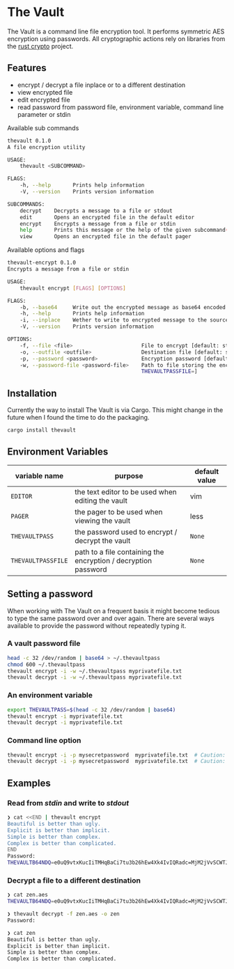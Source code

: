 # The Vault

The Vault is a command line file encryption tool. It performs symmetric AES
encryption using passwords. All cryptographic actions rely on libraries from the
[rust crypto](https://docs.rs/rust-crypto/0.2.36/crypto/) project.

## Features

- encrypt / decrypt a file inplace or to a different destination
- view encrypted file
- edit encrypted file
- read password from password file, environment variable, command line parameter
  or stdin

Available sub commands

```sh
thevault 0.1.0
A file encryption utility

USAGE:
    thevault <SUBCOMMAND>

FLAGS:
    -h, --help       Prints help information
    -V, --version    Prints version information

SUBCOMMANDS:
    decrypt    Decrypts a message to a file or stdout
    edit       Opens an encrypted file in the default editor
    encrypt    Encrypts a message from a file or stdin
    help       Prints this message or the help of the given subcommand(s)
    view       Opens an encrypted file in the default pager

```

Available options and flags

```sh
thevault-encrypt 0.1.0
Encrypts a message from a file or stdin

USAGE:
    thevault encrypt [FLAGS] [OPTIONS]

FLAGS:
    -b, --base64     Write out the encrypted message as base64 encoded string
    -h, --help       Prints help information
    -i, --inplace    Wether to write to encrypted message to the source file
    -V, --version    Prints version information

OPTIONS:
    -f, --file <file>                      File to encrypt [default: stdin]
    -o, --outfile <outfile>                Destination file [default: stdout]
    -p, --password <password>              Encryption password [default: stdin] [env: THEVAULTPASS]
    -w, --password-file <password-file>    Path to file storing the encryption password [env:
                                           THEVAULTPASSFILE=]

```

## Installation

Currently the way to install The Vault is via Cargo. This might change in the
future when I found the time to do the packaging.

```sh
cargo install thevault
```

## Environment Variables

| variable name      | purpose                                                        | default value |
| ------------------ | -------------------------------------------------------------- | ------------- |
| `EDITOR`           | the text editor to be used when editing the vault              | vim           |
| `PAGER`            | the pager to be used when viewing the vault                    | less          |
| `THEVAULTPASS`     | the password used to encrypt / decrypt the vault               | `None`        |
| `THEVAULTPASSFILE` | path to a file containing the encryption / decryption password | `None`        |

## Setting a password

When working with The Vault on a frequent basis it might become tedious to type
the same password over and over again. There are several ways available to provide
the password without repeatedly typing it.

### A vault password file

```sh
head -c 32 /dev/random | base64 > ~/.thevaultpass
chmod 600 ~/.thevaultpass
thevault encrypt -i -w ~/.thevaultpass myprivatefile.txt
thevault decrypt -i -w ~/.thevaultpass myprivatefile.txt
```

### An environment variable

```sh
export THEVAULTPASS=$(head -c 32 /dev/random | base64)
thevault encrypt -i myprivatefile.txt
thevault decrypt -i myprivatefile.txt
```

### Command line option

```sh
thevault encrypt -i -p mysecretpassword  myprivatefile.txt  # Caution: the password ends up in the shell history
thevault decrypt -i -p mysecretpassword  myprivatefile.txt  # Caution: the password ends up in the shell history
```

## Examples

### Read from _stdin_ and write to _stdout_

```sh
❯ cat <<END | thevault encrypt
Beautiful is better than ugly.
Explicit is better than implicit.
Simple is better than complex.
Complex is better than complicated.
END
Password:
THEVAULTB64NDQ=e0uQ9vtxKucIiTMHqBaCi7tu3b26hEw4Xk4IvIQRadc=MjM2jVvSCWTJqCnlc3vetr5vYYo802VqEmmla40BJVlHeKjiA5wQFAYUB6LiWoej8Hh0RGnC/C6SyKfBpOTkx4VW6kY9uKwdipuTZkAUVaNB0NH2fcM0Ps5iXjQh+tcg18CDgLXLDnWH4DQm0rl10yGt3W9DLWUcpAgyW6aQPqnuWeKDbZo9zdr7zXD5AomFv2zPZcMDEN8vhU1AWqzHJXnEjudZOq+nCn5735Jn4ZC+hMY=
```

### Decrypt a file to a different destination

```sh
❯ cat zen.aes
THEVAULTB64NDQ=e0uQ9vtxKucIiTMHqBaCi7tu3b26hEw4Xk4IvIQRadc=MjM2jVvSCWTJqCnlc3vetr5vYYo802VqEmmla40BJVlHeKjiA5wQFAYUB6LiWoej8Hh0RGnC/C6SyKfBpOTkx4VW6kY9uKwdipuTZkAUVaNB0NH2fcM0Ps5iXjQh+tcg18CDgLXLDnWH4DQm0rl10yGt3W9DLWUcpAgyW6aQPqnuWeKDbZo9zdr7zXD5AomFv2zPZcMDEN8vhU1AWqzHJXnEjudZOq+nCn5735Jn4ZC+hMY=

❯ thevault decrypt -f zen.aes -o zen
Password:

❯ cat zen
Beautiful is better than ugly.
Explicit is better than implicit.
Simple is better than complex.
Complex is better than complicated.
```
